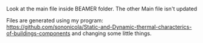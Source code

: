 Look at the main file inside BEAMER folder. The other Main file isn't updated

Files are generated using my program: https://github.com/sononicola/Static-and-Dynamic-thermal-characterics-of-buildings-components and changing some little things.




